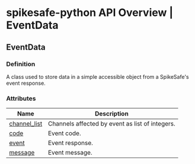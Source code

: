 # spikesafe-python API Overview | EventData

## EventData

### Definition
A class used to store data in a simple accessible object from a SpikeSafe's event response.

### Attributes
| Name | Description |
| - | - |
| [channel_list](/spikesafe_python_lib_docs/EventData/channel_list/README.md) | Channels affected by event as list of integers. |
| [code](/spikesafe_python_lib_docs/EventData/code/README.md) | Event code. |
| [event](/spikesafe_python_lib_docs/EventData/event/README.md) | Event response. |
| [message](/spikesafe_python_lib_docs/EventData/message/README.md) | Event message. |